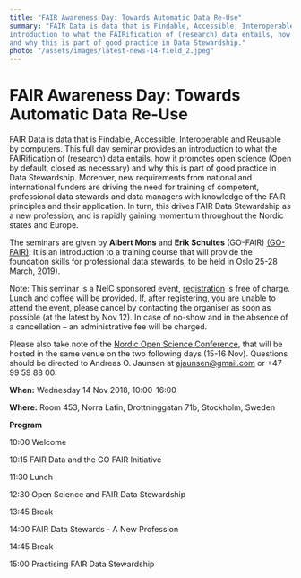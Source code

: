 ```yaml
---
title: "FAIR Awareness Day: Towards Automatic Data Re-Use"
summary: "FAIR Data is data that is Findable, Accessible, Interoperable and Reusable by computers. This full day seminar provides an 
introduction to what the FAIRification of (research) data entails, how it promotes open science (Open by default, closed as necessary) 
and why this is part of good practice in Data Stewardship."
photo: "/assets/images/latest-news-14-field_2.jpeg"
---
```


FAIR Awareness Day: Towards Automatic Data Re-Use
===========================

FAIR Data is data that is Findable, Accessible, Interoperable and Reusable by computers. This full day seminar provides an introduction to
what the FAIRification of (research) data entails, how it promotes open science (Open by default, closed as necessary) and why this is 
part of good practice in Data Stewardship. Moreover, new requirements from national and international funders are driving the need for 
training of competent, professional data stewards and data managers with knowledge of the FAIR principles and their application. In turn,
this drives FAIR Data Stewardship as a new profession, and is rapidly gaining momentum throughout the Nordic states and Europe. 

The seminars are given by **Albert Mons** and **Erik Schultes** (GO-FAIR) [(GO-FAIR)](https://www.go-fair.org/). It is an introduction to a training course that will provide the foundation skills for professional data stewards, to be held in Oslo 25-28 March, 2019).

Note: This seminar is a NeIC sponsored event, [registration](https://indico.neic.no/event/22/registrations/5/) is free of charge. Lunch and coffee will be provided. If, after registering, 
you are unable to attend the event, please cancel by contacting the organiser as soon as possible (at the latest by Nov 12). In case of
no-show and in the absence of a cancellation – an administrative fee will be charged.

Please also take note of the [Nordic Open Science Conference](https://www.vr.se/english/just-now/events/all-events/calendar-events/2018-08-23-nordic-open-science-conference.html), that will be hosted in the same venue on the two following days (15-16 Nov). Questions should be directed to Andreas O. Jaunsen at ajaunsen@gmail.com or +47 99 59 88 00.

**When:** Wednesday 14 Nov 2018, 10:00-16:00 

**Where:** Room 453, Norra Latin, Drottninggatan 71b, Stockholm, Sweden

**Program**

10:00 Welcome

10:15 FAIR Data and the GO FAIR Initiative

11:30 Lunch

12:30 Open Science and FAIR Data Stewardship

13:45 Break

14:00 FAIR Data Stewards - A New Profession

14:45 Break

15:00 Practising FAIR Data Stewardship
